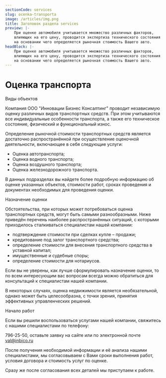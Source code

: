 ```yaml
---
sectionCode: services
slug: ocenka-transporta
image: /articles/img.png
title: Заголовок раздела services
preview: |-
    При оценке автомобиля учитывается множество различных факторов,
    влияющих на его цену, проводится экспертиза технического состояния транспортного средства,
    на основании чего определяется рыночная стоимость Вашего авто.
headBlock: |-
    При оценке автомобиля учитывается множество различных факторов,
    влияющих на его цену, проводится экспертиза технического состояния транспортного средства,
    на основании чего определяется рыночная стоимость Вашего авто.
---
```


# Оценка транспорта

Виды объектов

Компания ООО "Инновации Бизнес Консалтинг" проводит независимую оценку различных видов транспортных средств. При этом учитываются все индивидуальные особенности транспорта, а также его техническое состояние, физический и функциональный износ.

Определение рыночной стоимости транспортных средств является достаточно распространённой при осуществление оценочной деятельности, включающее в себя следующие услуги:

*   Оценка автотранспорта;
*   Оценка водного транспорта;
*   Оценка воздушного транспорта;
*   Оценка железнодорожного транспорта.

В данных подразделах вы найдете более подробную информацию об оценке указанных объектов, стоимости работ, сроках проведения и документах необходимых для проведения оценки.

Назначение оценки

Обстоятельства, при которых может потребоваться оценка транспортных средств, могут быть самыми разнообразными. Ниже приведён перечень наиболее распространённых ситуаций, с которыми приходилось сталкиваться специалистам нашей компании:

*   подтверждение стоимости при сделках купле – продажи;
*   кредитование под залог транспортного средства;
*   определение стоимости для внесения транспортного средства в уставной капитал;
*   имущественные и судебные споры;
*   определение стоимости для нотариусов.

Если вы не уверены, как лучше сформулировать назначение оценки, то по всем интересующим вас вопросам всегда можно обратиться для консультаций к специалистам нашей компании.

В некоторых случаях, оценка недвижимости является необязательной, однако может быть целесообразна, с точки зрения, принятия эффективных управленческих решений.

Начало работ

Если вы решили воспользоваться услугами нашей компании, свяжитесь с нашими специалистами по телефону:

796-25-50, оставьте заявку на сайте или по электронной почте [val@inbico.ru](mailto:val@inbico.ru)

После получения необходимой информации и её анализа нашими специалистами, мы согласовываем с Вами сроки выполнения работ, условия договора и стоимость услуг по оценке.

Сразу же после согласования всех деталей мы приступаем к работе.
